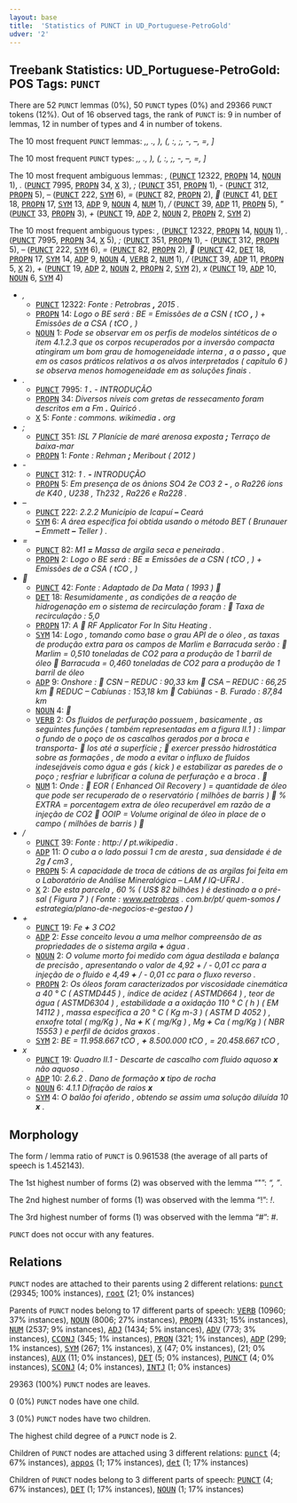 ```yaml
---
layout: base
title:  'Statistics of PUNCT in UD_Portuguese-PetroGold'
udver: '2'
---
```


## Treebank Statistics: UD_Portuguese-PetroGold: POS Tags: `PUNCT`

There are 52 `PUNCT` lemmas (0%), 50 `PUNCT` types (0%) and 29366 `PUNCT` tokens (12%).
Out of 16 observed tags, the rank of `PUNCT` is: 9 in number of lemmas, 12 in number of types and 4 in number of tokens.

The 10 most frequent `PUNCT` lemmas: <em>,, ., ), (, :, ;, -, –, =, ]</em>

The 10 most frequent `PUNCT` types:  <em>,, ., ), (, :, ;, -, –, =, ]</em>

The 10 most frequent ambiguous lemmas: <em>,</em> (<tt><a href="pt_petrogold-pos-PUNCT.html">PUNCT</a></tt> 12322, <tt><a href="pt_petrogold-pos-PROPN.html">PROPN</a></tt> 14, <tt><a href="pt_petrogold-pos-NOUN.html">NOUN</a></tt> 1), <em>.</em> (<tt><a href="pt_petrogold-pos-PUNCT.html">PUNCT</a></tt> 7995, <tt><a href="pt_petrogold-pos-PROPN.html">PROPN</a></tt> 34, <tt><a href="pt_petrogold-pos-X.html">X</a></tt> 3), <em>;</em> (<tt><a href="pt_petrogold-pos-PUNCT.html">PUNCT</a></tt> 351, <tt><a href="pt_petrogold-pos-PROPN.html">PROPN</a></tt> 1), <em>-</em> (<tt><a href="pt_petrogold-pos-PUNCT.html">PUNCT</a></tt> 312, <tt><a href="pt_petrogold-pos-PROPN.html">PROPN</a></tt> 5), <em>–</em> (<tt><a href="pt_petrogold-pos-PUNCT.html">PUNCT</a></tt> 222, <tt><a href="pt_petrogold-pos-SYM.html">SYM</a></tt> 6), <em>=</em> (<tt><a href="pt_petrogold-pos-PUNCT.html">PUNCT</a></tt> 82, <tt><a href="pt_petrogold-pos-PROPN.html">PROPN</a></tt> 2), <em></em> (<tt><a href="pt_petrogold-pos-PUNCT.html">PUNCT</a></tt> 41, <tt><a href="pt_petrogold-pos-DET.html">DET</a></tt> 18, <tt><a href="pt_petrogold-pos-PROPN.html">PROPN</a></tt> 17, <tt><a href="pt_petrogold-pos-SYM.html">SYM</a></tt> 13, <tt><a href="pt_petrogold-pos-ADP.html">ADP</a></tt> 9, <tt><a href="pt_petrogold-pos-NOUN.html">NOUN</a></tt> 4, <tt><a href="pt_petrogold-pos-NUM.html">NUM</a></tt> 1), <em>/</em> (<tt><a href="pt_petrogold-pos-PUNCT.html">PUNCT</a></tt> 39, <tt><a href="pt_petrogold-pos-ADP.html">ADP</a></tt> 11, <tt><a href="pt_petrogold-pos-PROPN.html">PROPN</a></tt> 5), <em>"</em> (<tt><a href="pt_petrogold-pos-PUNCT.html">PUNCT</a></tt> 33, <tt><a href="pt_petrogold-pos-PROPN.html">PROPN</a></tt> 3), <em>+</em> (<tt><a href="pt_petrogold-pos-PUNCT.html">PUNCT</a></tt> 19, <tt><a href="pt_petrogold-pos-ADP.html">ADP</a></tt> 2, <tt><a href="pt_petrogold-pos-NOUN.html">NOUN</a></tt> 2, <tt><a href="pt_petrogold-pos-PROPN.html">PROPN</a></tt> 2, <tt><a href="pt_petrogold-pos-SYM.html">SYM</a></tt> 2)

The 10 most frequent ambiguous types:  <em>,</em> (<tt><a href="pt_petrogold-pos-PUNCT.html">PUNCT</a></tt> 12322, <tt><a href="pt_petrogold-pos-PROPN.html">PROPN</a></tt> 14, <tt><a href="pt_petrogold-pos-NOUN.html">NOUN</a></tt> 1), <em>.</em> (<tt><a href="pt_petrogold-pos-PUNCT.html">PUNCT</a></tt> 7995, <tt><a href="pt_petrogold-pos-PROPN.html">PROPN</a></tt> 34, <tt><a href="pt_petrogold-pos-X.html">X</a></tt> 5), <em>;</em> (<tt><a href="pt_petrogold-pos-PUNCT.html">PUNCT</a></tt> 351, <tt><a href="pt_petrogold-pos-PROPN.html">PROPN</a></tt> 1), <em>-</em> (<tt><a href="pt_petrogold-pos-PUNCT.html">PUNCT</a></tt> 312, <tt><a href="pt_petrogold-pos-PROPN.html">PROPN</a></tt> 5), <em>–</em> (<tt><a href="pt_petrogold-pos-PUNCT.html">PUNCT</a></tt> 222, <tt><a href="pt_petrogold-pos-SYM.html">SYM</a></tt> 6), <em>=</em> (<tt><a href="pt_petrogold-pos-PUNCT.html">PUNCT</a></tt> 82, <tt><a href="pt_petrogold-pos-PROPN.html">PROPN</a></tt> 2), <em></em> (<tt><a href="pt_petrogold-pos-PUNCT.html">PUNCT</a></tt> 42, <tt><a href="pt_petrogold-pos-DET.html">DET</a></tt> 18, <tt><a href="pt_petrogold-pos-PROPN.html">PROPN</a></tt> 17, <tt><a href="pt_petrogold-pos-SYM.html">SYM</a></tt> 14, <tt><a href="pt_petrogold-pos-ADP.html">ADP</a></tt> 9, <tt><a href="pt_petrogold-pos-NOUN.html">NOUN</a></tt> 4, <tt><a href="pt_petrogold-pos-VERB.html">VERB</a></tt> 2, <tt><a href="pt_petrogold-pos-NUM.html">NUM</a></tt> 1), <em>/</em> (<tt><a href="pt_petrogold-pos-PUNCT.html">PUNCT</a></tt> 39, <tt><a href="pt_petrogold-pos-ADP.html">ADP</a></tt> 11, <tt><a href="pt_petrogold-pos-PROPN.html">PROPN</a></tt> 5, <tt><a href="pt_petrogold-pos-X.html">X</a></tt> 2), <em>+</em> (<tt><a href="pt_petrogold-pos-PUNCT.html">PUNCT</a></tt> 19, <tt><a href="pt_petrogold-pos-ADP.html">ADP</a></tt> 2, <tt><a href="pt_petrogold-pos-NOUN.html">NOUN</a></tt> 2, <tt><a href="pt_petrogold-pos-PROPN.html">PROPN</a></tt> 2, <tt><a href="pt_petrogold-pos-SYM.html">SYM</a></tt> 2), <em>x</em> (<tt><a href="pt_petrogold-pos-PUNCT.html">PUNCT</a></tt> 19, <tt><a href="pt_petrogold-pos-ADP.html">ADP</a></tt> 10, <tt><a href="pt_petrogold-pos-NOUN.html">NOUN</a></tt> 6, <tt><a href="pt_petrogold-pos-SYM.html">SYM</a></tt> 4)


* <em>,</em>
  * <tt><a href="pt_petrogold-pos-PUNCT.html">PUNCT</a></tt> 12322: <em>Fonte : Petrobras <b>,</b> 2015 .</em>
  * <tt><a href="pt_petrogold-pos-PROPN.html">PROPN</a></tt> 14: <em>Logo o BE será : BE = Emissões de a CSN ( tCO <b>,</b> ) + Emissões de a CSA ( tCO , )</em>
  * <tt><a href="pt_petrogold-pos-NOUN.html">NOUN</a></tt> 1: <em>Pode se observar em os perfis de modelos sintéticos de o item 4.1.2.3 que os corpos recuperados por a inversão compacta atingiram um bom grau de homogeneidade interna , a o passo <b>,</b> que em os casos práticos relativos a os alvos interpretados ( capitulo 6 ) se observa menos homogeneidade em as soluções finais .</em>
* <em>.</em>
  * <tt><a href="pt_petrogold-pos-PUNCT.html">PUNCT</a></tt> 7995: <em>1 <b>.</b> - INTRODUÇÃO</em>
  * <tt><a href="pt_petrogold-pos-PROPN.html">PROPN</a></tt> 34: <em>Diversos níveis com gretas de ressecamento foram descritos em a Fm <b>.</b> Quiricó .</em>
  * <tt><a href="pt_petrogold-pos-X.html">X</a></tt> 5: <em>Fonte : commons. wikimedia <b>.</b> org</em>
* <em>;</em>
  * <tt><a href="pt_petrogold-pos-PUNCT.html">PUNCT</a></tt> 351: <em>ISL 7 Planície de maré arenosa exposta <b>;</b> Terraço de baixa-mar</em>
  * <tt><a href="pt_petrogold-pos-PROPN.html">PROPN</a></tt> 1: <em>Fonte : Rehman <b>;</b> Meribout ( 2012 )</em>
* <em>-</em>
  * <tt><a href="pt_petrogold-pos-PUNCT.html">PUNCT</a></tt> 312: <em>1 . <b>-</b> INTRODUÇÃO</em>
  * <tt><a href="pt_petrogold-pos-PROPN.html">PROPN</a></tt> 5: <em>Em presença de os ânions SO4 2e CO3 2 <b>-</b> , o Ra226 íons de K40 , U238 , Th232 , Ra226 e Ra228 .</em>
* <em>–</em>
  * <tt><a href="pt_petrogold-pos-PUNCT.html">PUNCT</a></tt> 222: <em>2.2.2 Município de Icapuí <b>–</b> Ceará</em>
  * <tt><a href="pt_petrogold-pos-SYM.html">SYM</a></tt> 6: <em>A área específica foi obtida usando o método BET ( Brunauer <b>–</b> Emmett <b>–</b> Teller ) .</em>
* <em>=</em>
  * <tt><a href="pt_petrogold-pos-PUNCT.html">PUNCT</a></tt> 82: <em>M1 <b>=</b> Massa de argila seca e peneirada .</em>
  * <tt><a href="pt_petrogold-pos-PROPN.html">PROPN</a></tt> 2: <em>Logo o BE será : BE <b>=</b> Emissões de a CSN ( tCO , ) + Emissões de a CSA ( tCO , )</em>
* <em></em>
  * <tt><a href="pt_petrogold-pos-PUNCT.html">PUNCT</a></tt> 42: <em>Fonte : Adaptado de Da Mata ( 1993 ) <b></b></em>
  * <tt><a href="pt_petrogold-pos-DET.html">DET</a></tt> 18: <em>Resumidamente , as condições de a reação de hidrogenação em o sistema de recirculação foram : <b></b> Taxa de recirculação : 5,0</em>
  * <tt><a href="pt_petrogold-pos-PROPN.html">PROPN</a></tt> 17: <em>A <b></b> RF Applicator For In Situ Heating .</em>
  * <tt><a href="pt_petrogold-pos-SYM.html">SYM</a></tt> 14: <em>Logo , tomando como base o grau API de o óleo , as taxas de produção extra para os campos de Marlim e Barracuda serão : <b></b> Marlim = 0,510 toneladas de CO2 para a produção de 1 barril de óleo <b></b> Barracuda = 0,460 toneladas de CO2 para a produção de 1 barril de óleo</em>
  * <tt><a href="pt_petrogold-pos-ADP.html">ADP</a></tt> 9: <em>Onshore :  CSN – REDUC : 90,33 km <b></b> CSA – REDUC : 66,25 km  REDUC – Cabíunas : 153,18 km <b></b> Cabiúnas - B. Furado : 87,84 km</em>
  * <tt><a href="pt_petrogold-pos-NOUN.html">NOUN</a></tt> 4: <em><b></b></em>
  * <tt><a href="pt_petrogold-pos-VERB.html">VERB</a></tt> 2: <em>Os fluidos de perfuração possuem , basicamente , as seguintes funções ( também representadas em a figura II.1 ) : limpar o fundo de o poço de os cascalhos gerados por a broca e transporta- <b></b> los até a superfície ; <b></b> exercer pressão hidrostática sobre as formações , de modo a evitar o influxo de fluidos indesejáveis como água e gás ( kick ) e estabilizar as paredes de o poço ; resfriar e lubrificar a coluna de perfuração e a broca . </em>
  * <tt><a href="pt_petrogold-pos-NUM.html">NUM</a></tt> 1: <em>Onde :  EOR ( Enhanced Oil Recovery ) = quantidade de óleo que pode ser recuperado de o reservatório ( milhões de barris ) <b></b> % EXTRA = porcentagem extra de óleo recuperável em razão de a injeção de CO2  OOIP = Volume original de óleo in place de o campo ( milhões de barris ) </em>
* <em>/</em>
  * <tt><a href="pt_petrogold-pos-PUNCT.html">PUNCT</a></tt> 39: <em>Fonte : http:/ <b>/</b> pt.wikipedia .</em>
  * <tt><a href="pt_petrogold-pos-ADP.html">ADP</a></tt> 11: <em>O cubo a o lado possui 1 cm de aresta , sua densidade é de 2g <b>/</b> cm3 ,</em>
  * <tt><a href="pt_petrogold-pos-PROPN.html">PROPN</a></tt> 5: <em>A capacidade de troca de cátions de as argilas foi feita em o Laboratório de Análise Mineralógica – LAM <b>/</b> IQ-UFRJ .</em>
  * <tt><a href="pt_petrogold-pos-X.html">X</a></tt> 2: <em>De esta parcela , 60 % ( US$ 82 bilhões ) é destinado a o pré-sal ( Figura 7 ) ( Fonte : www.petrobras . com.br/pt/ quem-somos <b>/</b> estrategia/plano-de-negocios-e-gestao <b>/</b> )</em>
* <em>+</em>
  * <tt><a href="pt_petrogold-pos-PUNCT.html">PUNCT</a></tt> 19: <em>Fe <b>+</b> 3 CO2</em>
  * <tt><a href="pt_petrogold-pos-ADP.html">ADP</a></tt> 2: <em>Esse conceito levou a uma melhor compreensão de as propriedades de o sistema argila <b>+</b> água .</em>
  * <tt><a href="pt_petrogold-pos-NOUN.html">NOUN</a></tt> 2: <em>O volume morto foi medido com água destilada e balança de precisão , apresentando o valor de 4,92 + / - 0,01 cc para a injeção de o fluido e 4,49 <b>+</b> / - 0,01 cc para o fluxo reverso .</em>
  * <tt><a href="pt_petrogold-pos-PROPN.html">PROPN</a></tt> 2: <em>Os óleos foram caracterizados por viscosidade cinemática a 40 ° C ( ASTMD445 ) , índice de acidez ( ASTMD664 ) , teor de água ( ASTMD6304 ) , estabilidade a a oxidação 110 ° C ( h ) ( EM 14112 ) , massa específica a 20 ° C ( Kg m-3 ) ( ASTM D 4052 ) , enxofre total ( mg/Kg ) , Na <b>+</b> K ( mg/Kg ) , Mg <b>+</b> Ca ( mg/Kg ) ( NBR 15553 ) e perfil de ácidos graxos .</em>
  * <tt><a href="pt_petrogold-pos-SYM.html">SYM</a></tt> 2: <em>BE = 11.958.667 tCO , <b>+</b> 8.500.000 tCO , = 20.458.667 tCO ,</em>
* <em>x</em>
  * <tt><a href="pt_petrogold-pos-PUNCT.html">PUNCT</a></tt> 19: <em>Quadro II.1 - Descarte de cascalho com fluido aquoso <b>x</b> não aquoso .</em>
  * <tt><a href="pt_petrogold-pos-ADP.html">ADP</a></tt> 10: <em>2.6.2 . Dano de formação <b>x</b> tipo de rocha</em>
  * <tt><a href="pt_petrogold-pos-NOUN.html">NOUN</a></tt> 6: <em>4.1.1 Difração de raios <b>x</b></em>
  * <tt><a href="pt_petrogold-pos-SYM.html">SYM</a></tt> 4: <em>O balão foi aferido , obtendo se assim uma solução diluída 10 <b>x</b> .</em>

## Morphology

The form / lemma ratio of `PUNCT` is 0.961538 (the average of all parts of speech is 1.452143).

The 1st highest number of forms (2) was observed with the lemma “"”: <em>“, ”</em>.

The 2nd highest number of forms (1) was observed with the lemma “!”: <em>!</em>.

The 3rd highest number of forms (1) was observed with the lemma “#”: <em>#</em>.

`PUNCT` does not occur with any features.


## Relations

`PUNCT` nodes are attached to their parents using 2 different relations: <tt><a href="pt_petrogold-dep-punct.html">punct</a></tt> (29345; 100% instances), <tt><a href="pt_petrogold-dep-root.html">root</a></tt> (21; 0% instances)

Parents of `PUNCT` nodes belong to 17 different parts of speech: <tt><a href="pt_petrogold-pos-VERB.html">VERB</a></tt> (10960; 37% instances), <tt><a href="pt_petrogold-pos-NOUN.html">NOUN</a></tt> (8006; 27% instances), <tt><a href="pt_petrogold-pos-PROPN.html">PROPN</a></tt> (4331; 15% instances), <tt><a href="pt_petrogold-pos-NUM.html">NUM</a></tt> (2537; 9% instances), <tt><a href="pt_petrogold-pos-ADJ.html">ADJ</a></tt> (1434; 5% instances), <tt><a href="pt_petrogold-pos-ADV.html">ADV</a></tt> (773; 3% instances), <tt><a href="pt_petrogold-pos-CCONJ.html">CCONJ</a></tt> (345; 1% instances), <tt><a href="pt_petrogold-pos-PRON.html">PRON</a></tt> (321; 1% instances), <tt><a href="pt_petrogold-pos-ADP.html">ADP</a></tt> (299; 1% instances), <tt><a href="pt_petrogold-pos-SYM.html">SYM</a></tt> (267; 1% instances), <tt><a href="pt_petrogold-pos-X.html">X</a></tt> (47; 0% instances),  (21; 0% instances), <tt><a href="pt_petrogold-pos-AUX.html">AUX</a></tt> (11; 0% instances), <tt><a href="pt_petrogold-pos-DET.html">DET</a></tt> (5; 0% instances), <tt><a href="pt_petrogold-pos-PUNCT.html">PUNCT</a></tt> (4; 0% instances), <tt><a href="pt_petrogold-pos-SCONJ.html">SCONJ</a></tt> (4; 0% instances), <tt><a href="pt_petrogold-pos-INTJ.html">INTJ</a></tt> (1; 0% instances)

29363 (100%) `PUNCT` nodes are leaves.

0 (0%) `PUNCT` nodes have one child.

3 (0%) `PUNCT` nodes have two children.

The highest child degree of a `PUNCT` node is 2.

Children of `PUNCT` nodes are attached using 3 different relations: <tt><a href="pt_petrogold-dep-punct.html">punct</a></tt> (4; 67% instances), <tt><a href="pt_petrogold-dep-appos.html">appos</a></tt> (1; 17% instances), <tt><a href="pt_petrogold-dep-det.html">det</a></tt> (1; 17% instances)

Children of `PUNCT` nodes belong to 3 different parts of speech: <tt><a href="pt_petrogold-pos-PUNCT.html">PUNCT</a></tt> (4; 67% instances), <tt><a href="pt_petrogold-pos-DET.html">DET</a></tt> (1; 17% instances), <tt><a href="pt_petrogold-pos-NOUN.html">NOUN</a></tt> (1; 17% instances)

